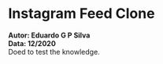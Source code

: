 # Instagram Feed Clone
**Autor: Eduardo G P Silva**  
**Data: 12/2020**  
Doed to test the knowledge.
